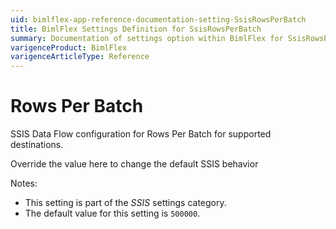 ```yaml
---
uid: bimlflex-app-reference-documentation-setting-SsisRowsPerBatch
title: BimlFlex Settings Definition for SsisRowsPerBatch
summary: Documentation of settings option within BimlFlex for SsisRowsPerBatch
varigenceProduct: BimlFlex
varigenceArticleType: Reference
---
```


# Rows Per Batch

SSIS Data Flow configuration for Rows Per Batch for supported destinations.

Override the value here to change the default SSIS behavior

Notes:

* This setting is part of the *SSIS* settings category.
* The default value for this setting is `500000`.
